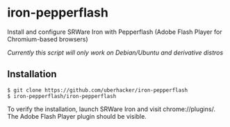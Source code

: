 # iron-pepperflash
Install and configure SRWare Iron with Pepperflash (Adobe Flash Player for Chromium-based browsers)

*Currently this script will only work on Debian/Ubuntu and derivative distros*

## Installation
```
$ git clone https://github.com/uberhacker/iron-pepperflash
$ iron-pepperflash/iron-pepperflash
```
To verify the installation, launch SRWare Iron and visit chrome://plugins/.  The Adobe Flash Player plugin should be visible.
